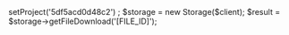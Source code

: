 <?php

use Appwrite\Client;
use Appwrite\Services\Storage;

$client = new Client();

$client
    ->setProject('5df5acd0d48c2')
;

$storage = new Storage($client);

$result = $storage->getFileDownload('[FILE_ID]');